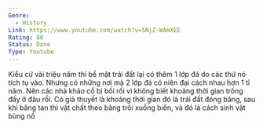 ```yaml
---
Genre:
  - History
Link: https://www.youtube.com/watch?v=5NjZ-WAmXEE
Rating: 80
Status: Done
Type: Youtube
---
```

Kiểu cứ vài triệu năm thì bề mặt trái đất lại có thêm 1 lớp đá do các thứ nó tích tụ vào. Nhưng có những nơi mà 2 lớp đá có niên đại cách nhau hơn 1 tỉ năm. Nên các nhà khảo cổ bị bối rối vì không biết khoảng thời gian trống đấy ở đâu rồi. Có giả thuyết là khoảng thời gian đó là trái đất đóng băng, sau khi băng tan thì vật chất theo băng trôi xuống biển, và đó là cách sinh vật bùng nổ